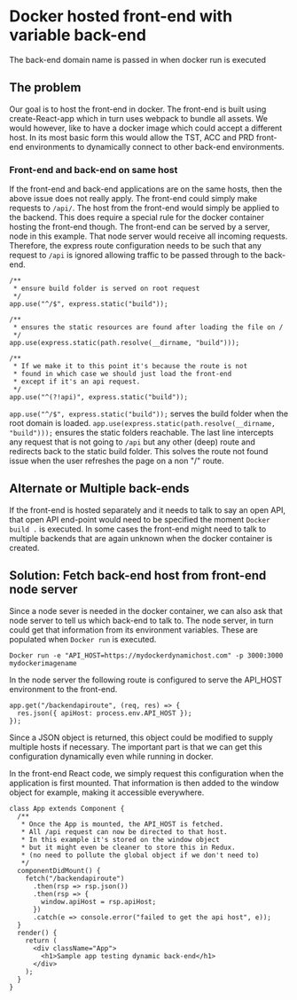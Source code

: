 # Docker hosted front-end with variable back-end

The back-end domain name is passed in when docker run is executed

## The problem

Our goal is to host the front-end in docker. The front-end is built using create-React-app which in turn uses webpack to bundle all assets.
We would however, like to have a docker image which could accept a different host. In its most basic form this would allow the TST, ACC and PRD front-end environments to dynamically connect to other back-end environments.

### Front-end and back-end on same host

If the front-end and back-end applications are on the same hosts, then the above issue does not really apply. The front-end could simply make requests to `/api/`. The host from the front-end would simply be applied to the backend.
This does require a special rule for the docker container hosting the front-end though. The front-end can be served by a server, node in this example. That node server would receive all incoming requests. Therefore, the express route configuration needs to be such that any request to `/api` is ignored allowing traffic to be passed through to the back-end.

```
/**
 * ensure build folder is served on root request
 */
app.use("^/$", express.static("build"));

/**
 * ensures the static resources are found after loading the file on /
 */
app.use(express.static(path.resolve(__dirname, "build")));

/**
 * If we make it to this point it's because the route is not
 * found in which case we should just load the front-end
 * except if it's an api request.
 */
app.use("^(?!api)", express.static("build"));
```

`app.use("^/$", express.static("build"));` serves the build folder when the root domain is loaded.
`app.use(express.static(path.resolve(__dirname, "build")));` ensures the static folders reachable.
The last line intercepts any request that is not going to `/api` but any other (deep) route and redirects back to the static build folder. This solves the route not found issue when the user refreshes the page on a non "/" route.

## Alternate or Multiple back-ends

If the front-end is hosted separately and it needs to talk to say an open API, that open API end-point would need to be specified the moment `Docker build .` is executed. In some cases the front-end might need to talk to multiple backends that are again unknown when the docker container is created.

## Solution: Fetch back-end host from front-end node server

Since a node sever is needed in the docker container, we can also ask that node server to tell us which back-end to talk to. The node server, in turn could get that information from its environment variables. These are populated when `Docker run` is executed.

```
Docker run -e "API_HOST=https://mydockerdynamichost.com" -p 3000:3000 mydockerimagename
```

In the node server the following route is configured to serve the API_HOST environment to the front-end.

```
app.get("/backendapiroute", (req, res) => {
  res.json({ apiHost: process.env.API_HOST });
});
```

Since a JSON object is returned, this object could be modified to supply multiple hosts if necessary. The important part is that we can get this configuration dynamically even while running in docker.

In the front-end React code, we simply request this configuration when the application is first mounted. That information is then added to the window object for example, making it accessible everywhere.

```
class App extends Component {
  /**
   * Once the App is mounted, the API_HOST is fetched.
   * All /api request can now be directed to that host.
   * In this example it's stored on the window object
   * but it might even be cleaner to store this in Redux.
   * (no need to pollute the global object if we don't need to)
   */
  componentDidMount() {
    fetch("/backendapiroute")
      .then(rsp => rsp.json())
      .then(rsp => {
        window.apiHost = rsp.apiHost;
      })
      .catch(e => console.error("failed to get the api host", e));
  }
  render() {
    return (
      <div className="App">
        <h1>Sample app testing dynamic back-end</h1>
      </div>
    );
  }
}
```
